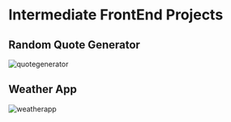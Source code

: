 
# Intermediate FrontEnd Projects

## Random Quote Generator
![quotegenerator](https://user-images.githubusercontent.com/12936435/33689098-537f9282-db08-11e7-933a-fd400f461bcc.png)

## Weather App
![weatherapp](https://user-images.githubusercontent.com/12936435/33689100-53cb582a-db08-11e7-8bcf-5993a3b64303.PNG)
